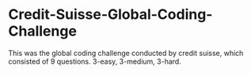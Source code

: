 # Credit-Suisse-Global-Coding-Challenge
This was the global coding challenge conducted by credit suisse, which consisted of 9 questions.
3-easy, 3-medium, 3-hard.
